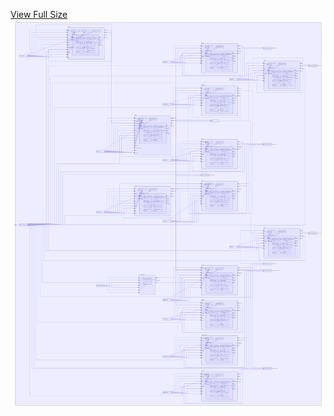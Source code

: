 [View Full Size](https://raw.githubusercontent.com/mingfang/terraform-k8s-modules/master/examples/kogito/diagram.svg?sanitize=true)<img src="diagram.svg"/>
